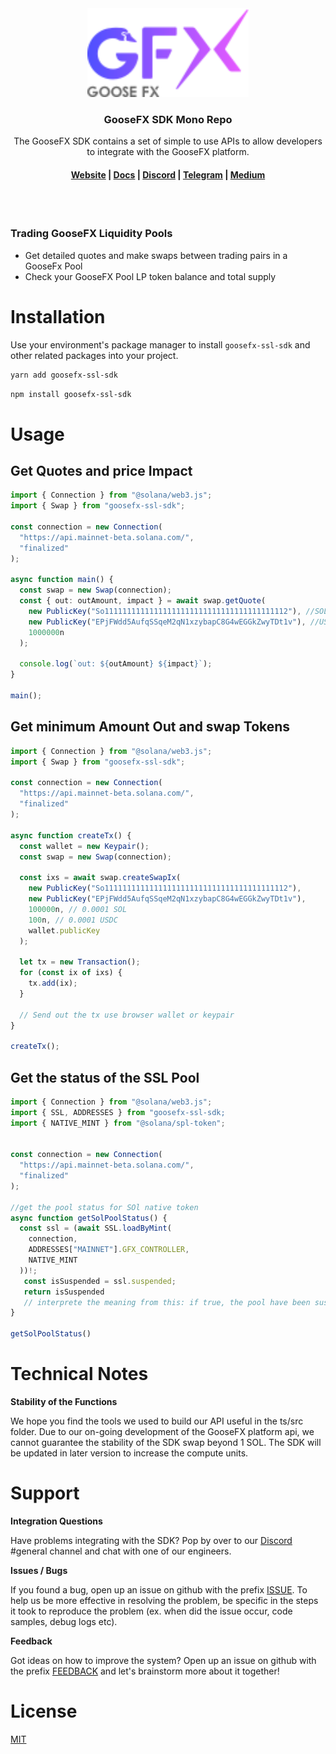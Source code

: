 <div align="center">
  <img height="142" src="https://github.com/GooseFX1/gfx-web-app/blob/dev/public/img/assets/gfx_logo_gradient_lite.svg" />
  <h3>GooseFX SDK Mono Repo</h3>
  <p>The GooseFX SDK contains a set of simple to use APIs to allow developers to integrate with the GooseFX platform.</p>
  <h4>
    <a href="https://goosefx.io">Website</a>
    <span> | </span>
    <a href="https://docs.goosefx.io">Docs</a>
    <span> | </span>
    <a href="https://discord.com/channels/833693973687173121/833742620371058688">Discord</a>
    <span> | </span>
    <a href="https://www.t.me/goosefx">Telegram</a>
    <span> | </span>
    <a href="https://medium.com/goosefx">Medium</a>
  </h4>
  <br />
  <br />
</div>

### Trading GooseFX Liquidity Pools

- Get detailed quotes and make swaps between trading pairs in a GooseFx Pool
- Check your GooseFX Pool LP token balance and total supply

# Installation

Use your environment's package manager to install `goosefx-ssl-sdk` and other related packages into your project.

```bash
yarn add goosefx-ssl-sdk
```

```bash
npm install goosefx-ssl-sdk
```

# Usage

## Get Quotes and price Impact

```typescript
import { Connection } from "@solana/web3.js";
import { Swap } from "goosefx-ssl-sdk";

const connection = new Connection(
  "https://api.mainnet-beta.solana.com/",
  "finalized"
);

async function main() {
  const swap = new Swap(connection);
  const { out: outAmount, impact } = await swap.getQuote(
    new PublicKey("So11111111111111111111111111111111111111112"), //SOL
    new PublicKey("EPjFWdd5AufqSSqeM2qN1xzybapC8G4wEGGkZwyTDt1v"), //USD
    1000000n
  );

  console.log(`out: ${outAmount} ${impact}`);
}

main();
```

## Get minimum Amount Out and swap Tokens

```typescript
import { Connection } from "@solana/web3.js";
import { Swap } from "goosefx-ssl-sdk";

const connection = new Connection(
  "https://api.mainnet-beta.solana.com/",
  "finalized"
);

async function createTx() {
  const wallet = new Keypair();
  const swap = new Swap(connection);

  const ixs = await swap.createSwapIx(
    new PublicKey("So11111111111111111111111111111111111111112"),
    new PublicKey("EPjFWdd5AufqSSqeM2qN1xzybapC8G4wEGGkZwyTDt1v"),
    100000n, // 0.0001 SOL
    100n, // 0.0001 USDC
    wallet.publicKey
  );

  let tx = new Transaction();
  for (const ix of ixs) {
    tx.add(ix);
  }

  // Send out the tx use browser wallet or keypair
}

createTx();
```

## Get the status of the SSL Pool

```typescript
import { Connection } from "@solana/web3.js";
import { SSL, ADDRESSES } from "goosefx-ssl-sdk;
import { NATIVE_MINT } from "@solana/spl-token";


const connection = new Connection(
  "https://api.mainnet-beta.solana.com/",
  "finalized"
);

//get the pool status for SOl native token
async function getSolPoolStatus() {
  const ssl = (await SSL.loadByMint(
    connection,
    ADDRESSES["MAINNET"].GFX_CONTROLLER,
    NATIVE_MINT
  ))!;
   const isSuspended = ssl.suspended;
   return isSuspended
   // interprete the meaning from this: if true, the pool have been suspended and all txns to it will fail, if false the pool is active
}

getSolPoolStatus()

```

# Technical Notes

**Stability of the Functions**

We hope you find the tools we used to build our API useful in the ts/src folder. Due to our on-going development of the GooseFX platform api, we cannot guarantee the stability of the SDK swap beyond 1 SOL. The SDK will be updated in later version to increase the compute units.

# Support

**Integration Questions**

Have problems integrating with the SDK? Pop by over to our [Discord](https://discord.gg/PAVyv4A2C5) #general channel and chat with one of our engineers.

**Issues / Bugs**

If you found a bug, open up an issue on github with the prefix [ISSUE](https://github.com/GooseFX1/gfx-ssl-sdk/issues). To help us be more effective in resolving the problem, be specific in the steps it took to reproduce the problem (ex. when did the issue occur, code samples, debug logs etc).

**Feedback**

Got ideas on how to improve the system? Open up an issue on github with the prefix [FEEDBACK](https://github.com/GooseFX1/gfx-ssl-sdk/issues) and let's brainstorm more about it together!

# License

[MIT](https://choosealicense.com/licenses/mit/)
